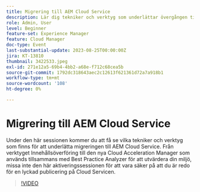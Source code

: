 ```yaml
---
title: Migrering till AEM Cloud Service
description: Lär dig tekniker och verktyg som underlättar övergången till AEM Cloud Service. Från verktyget Innehållsöverföring till den nya Cloud Acceleration Manager som används tillsammans med Best Practice Analyzer för att utvärdera din miljö.
role: Admin, User
level: Beginner
feature-set: Experience Manager
feature: Cloud Manager
doc-type: Event
last-substantial-update: 2023-08-25T00:00:00Z
jira: KT-13810
thumbnail: 3422533.jpeg
exl-id: 271e12a5-69b4-4bb2-a68e-f712c68cea5b
source-git-commit: 1792dc318643aec2c12613f621361d72a7a918b1
workflow-type: tm+mt
source-wordcount: '108'
ht-degree: 0%

---
```


# Migrering till AEM Cloud Service

Under den här sessionen kommer du att få se vilka tekniker och verktyg som finns för att underlätta migreringen till AEM Cloud Service. Från verktyget Innehållsöverföring till den nya Cloud Acceleration Manager som används tillsammans med Best Practice Analyzer för att utvärdera din miljö, missa inte den här aktiveringssessionen för att vara säker på att du är redo för en lyckad publicering på Cloud Servicen.

>[!VIDEO](https://video.tv.adobe.com/v/3422533/?learn=on)
